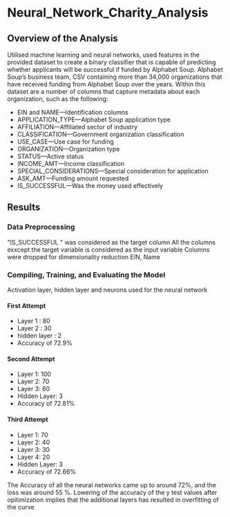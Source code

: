 # Neural_Network_Charity_Analysis
## Overview of the Analysis
Utilised machine learning and neural networks, used features in the provided dataset to create a binary classifier that is capable of predicting whether applicants will be successful if funded by Alphabet Soup.
Alphabet Soup’s business team, CSV containing more than 34,000 organizations that have received funding from Alphabet Soup over the years. Within this dataset are a number of columns that capture metadata about each organization, such as the following:

- EIN and NAME—Identification columns
- APPLICATION_TYPE—Alphabet Soup application type
- AFFILIATION—Affiliated sector of industry
- CLASSIFICATION—Government organization classification
- USE_CASE—Use case for funding
- ORGANIZATION—Organization type
- STATUS—Active status
- INCOME_AMT—Income classification
- SPECIAL_CONSIDERATIONS—Special consideration for application
- ASK_AMT—Funding amount requested
- IS_SUCCESSFUL—Was the money used effectively

## Results

### Data Preprocessing
"IS_SUCCESSFUL " was considered as the target column
All the columns exxcept the target variable is considered as the input variable 
 Columns were dropped for dimensionality reduction EIN, Name
 
 ### Compiling, Training, and Evaluating the Model
 
 Activation layer, hidden layer and neurons used for the neural network
 #### First Attempt
-  Layer 1 : 80
-  Layer 2 : 30
-  hidden layer : 2
-  Accuracy of 72.9% 
  
  #### Second Attempt
-  Layer 1: 100
-  Layer 2: 70
-  Layer 3: 60
-  Hidden Layer: 3
-  Accuracy of 72.81%
  
  #### Third Attempt
-   Layer 1:  70 
-  Layer 2: 40
-  Layer 3: 30
-  Layer 4: 20
-  Hidden Layer: 3
-  Accuracy of 72.66%

  
  The Accuracy of all the neural networks came up to around 72%, and the loss was around 55 %. Lowering of the accuracy of the y test values after opitimization implies that the additional layers has resulted in overfitting of the curve
  


